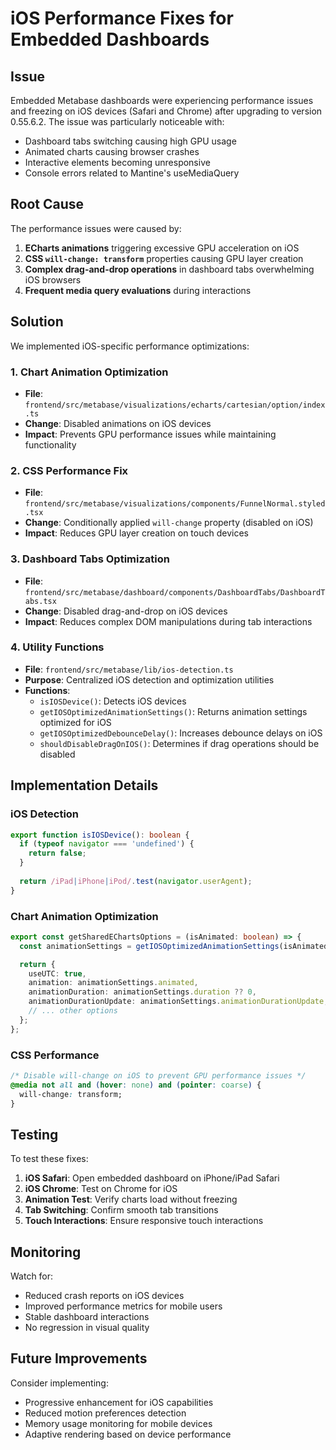 # iOS Performance Fixes for Embedded Dashboards

## Issue
Embedded Metabase dashboards were experiencing performance issues and freezing on iOS devices (Safari and Chrome) after upgrading to version 0.55.6.2. The issue was particularly noticeable with:

- Dashboard tabs switching causing high GPU usage
- Animated charts causing browser crashes
- Interactive elements becoming unresponsive
- Console errors related to Mantine's useMediaQuery

## Root Cause
The performance issues were caused by:

1. **ECharts animations** triggering excessive GPU acceleration on iOS
2. **CSS `will-change: transform`** properties causing GPU layer creation
3. **Complex drag-and-drop operations** in dashboard tabs overwhelming iOS browsers
4. **Frequent media query evaluations** during interactions

## Solution
We implemented iOS-specific performance optimizations:

### 1. Chart Animation Optimization
- **File**: `frontend/src/metabase/visualizations/echarts/cartesian/option/index.ts`
- **Change**: Disabled animations on iOS devices
- **Impact**: Prevents GPU performance issues while maintaining functionality

### 2. CSS Performance Fix
- **File**: `frontend/src/metabase/visualizations/components/FunnelNormal.styled.tsx`
- **Change**: Conditionally applied `will-change` property (disabled on iOS)
- **Impact**: Reduces GPU layer creation on touch devices

### 3. Dashboard Tabs Optimization
- **File**: `frontend/src/metabase/dashboard/components/DashboardTabs/DashboardTabs.tsx`
- **Change**: Disabled drag-and-drop on iOS devices
- **Impact**: Reduces complex DOM manipulations during tab interactions

### 4. Utility Functions
- **File**: `frontend/src/metabase/lib/ios-detection.ts`
- **Purpose**: Centralized iOS detection and optimization utilities
- **Functions**:
  - `isIOSDevice()`: Detects iOS devices
  - `getIOSOptimizedAnimationSettings()`: Returns animation settings optimized for iOS
  - `getIOSOptimizedDebounceDelay()`: Increases debounce delays on iOS
  - `shouldDisableDragOnIOS()`: Determines if drag operations should be disabled

## Implementation Details

### iOS Detection
```typescript
export function isIOSDevice(): boolean {
  if (typeof navigator === 'undefined') {
    return false;
  }
  
  return /iPad|iPhone|iPod/.test(navigator.userAgent);
}
```

### Chart Animation Optimization
```typescript
export const getSharedEChartsOptions = (isAnimated: boolean) => {
  const animationSettings = getIOSOptimizedAnimationSettings(isAnimated);

  return {
    useUTC: true,
    animation: animationSettings.animated,
    animationDuration: animationSettings.duration ?? 0,
    animationDurationUpdate: animationSettings.animationDurationUpdate,
    // ... other options
  };
};
```

### CSS Performance
```css
/* Disable will-change on iOS to prevent GPU performance issues */
@media not all and (hover: none) and (pointer: coarse) {
  will-change: transform;
}
```

## Testing
To test these fixes:

1. **iOS Safari**: Open embedded dashboard on iPhone/iPad Safari
2. **iOS Chrome**: Test on Chrome for iOS
3. **Animation Test**: Verify charts load without freezing
4. **Tab Switching**: Confirm smooth tab transitions
5. **Touch Interactions**: Ensure responsive touch interactions

## Monitoring
Watch for:
- Reduced crash reports on iOS devices
- Improved performance metrics for mobile users
- Stable dashboard interactions
- No regression in visual quality

## Future Improvements
Consider implementing:
- Progressive enhancement for iOS capabilities
- Reduced motion preferences detection
- Memory usage monitoring for mobile devices
- Adaptive rendering based on device performance